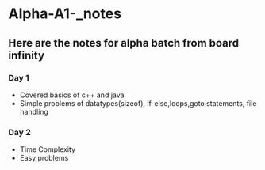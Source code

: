 # Alpha-A1-_notes

## Here are the notes for alpha batch from board infinity
### Day 1 
- Covered basics of c++ and java
- Simple problems of datatypes(sizeof), if-else,loops,goto statements, file handling

### Day 2
- Time Complexity
- Easy problems